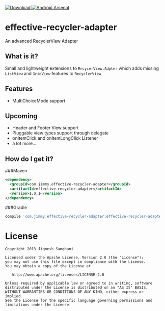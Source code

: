 [ ![Download](https://api.bintray.com/packages/jimmy0251/maven/effective-recycler-adapter/images/download.svg) ](https://bintray.com/jimmy0251/maven/effective-recycler-adapter/_latestVersion)[![Android Arsenal](https://img.shields.io/badge/Android%20Arsenal-effective--recycler--adapter-green.svg?style=true)](https://android-arsenal.com/details/1/3064)

# effective-recycler-adapter

An advanced RecyclerView Adapter

What is it?
-----------
Small and lightweight extensions to `RecycerView.Adpter` which adds missing `ListView` and `GridView`
features to `RecyclerView`

Features
--------

- MultiChoiceMode support

Upcoming
--------

- Header and Footer View support
- Pluggable view types support through delegate
- onItemClick and onItemLongClick Listener
- a lot more...

How do I get it?
----------------

###Maven
```xml
<dependency>
  <groupId>com.jimmy.effective-recycler-adapter</groupId>
  <artifactId>effective-recycler-adapter</artifactId>
  <version>1.0.1</version>
</dependency>
```

###Gradle
```groovy
compile 'com.jimmy.effective-recycler-adapter:effective-recycler-adapter:1.0.1'
```

License
=======

    Copyright 2013 Jignesh Sanghani

    Licensed under the Apache License, Version 2.0 (the "License");
    you may not use this file except in compliance with the License.
    You may obtain a copy of the License at

       http://www.apache.org/licenses/LICENSE-2.0

    Unless required by applicable law or agreed to in writing, software
    distributed under the License is distributed on an "AS IS" BASIS,
    WITHOUT WARRANTIES OR CONDITIONS OF ANY KIND, either express or implied.
    See the License for the specific language governing permissions and
    limitations under the License.

